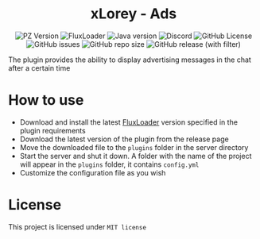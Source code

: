<div align="center">
    <h1>xLorey - Ads</h1>
</div>

<p align="center">
    <img alt="PZ Version" src="https://img.shields.io/badge/Project_Zomboid-v41.78.16-blue">
    <img alt="FluxLoader" src="https://img.shields.io/badge/Flux_Loader->=0.7.0-yellow">
    <img alt="Java version" src="https://img.shields.io/badge/Java-17-orange">
    <a href="https://discord.gg/BwSuTdEGJ4" style="text-decoration: none;">
         <img alt="Discord" src="https://img.shields.io/discord/1174285070761197599.svg?label=&logo=discord&logoColor=ffffff&color=7389D8&labelColor=6A7EC2">
    </a>
    <img alt="GitHub License" src="https://img.shields.io/github/license/xLorey/xLorey-Ads">
    <img alt="GitHub issues" src="https://img.shields.io/github/issues-raw/xlorey/xLorey-Ads">
    <img alt="GitHub repo size" src="https://img.shields.io/github/repo-size/xlorey/xLorey-Ads">
    <img alt="GitHub release (with filter)" src="https://img.shields.io/github/v/release/xlorey/xLorey-Ads">
</p>

The plugin provides the ability to display advertising messages in the chat after a certain time

# How to use

- Download and install the latest [FluxLoader](https://github.com/xLorey/FluxLoader) version specified in the plugin requirements
- Download the latest version of the plugin from the release page
- Move the downloaded file to the `plugins` folder in the server directory
- Start the server and shut it down. A folder with the name of the project will appear in the `plugins` folder, it contains `config.yml`
- Customize the configuration file as you wish

# License

This project is licensed under `MIT license`
